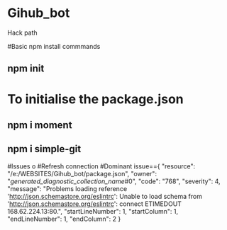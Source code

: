 # Gihub_bot
 Hack path
 
 #Basic npm install commmands
 ## npm init
  # To initialise the package.json 


 ## npm i moment
 ## npm i simple-git


 #Issues o
 #Refresh connection 
 #Dominant issue=={
	"resource": "/e:/WEBSITES/Gihub_bot/package.json",
	"owner": "_generated_diagnostic_collection_name_#0",
	"code": "768",
	"severity": 4,
	"message": "Problems loading reference 'http://json.schemastore.org/eslintrc': Unable to load schema from 'http://json.schemastore.org/eslintrc': connect ETIMEDOUT 168.62.224.13:80.",
	"startLineNumber": 1,
	"startColumn": 1,
	"endLineNumber": 1,
	"endColumn": 2
}


